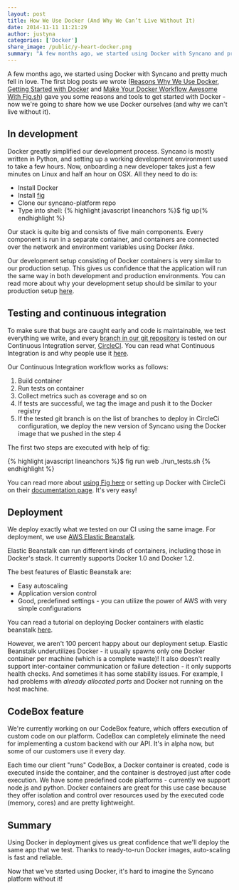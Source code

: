 ```yaml
---
layout: post
title: How We Use Docker (And Why We Can’t Live Without It)
date: 2014-11-11 11:21:29
author: justyna
categories: ['Docker']
share_image: /public/y-heart-docker.png
summary: "A few months ago, we started using Docker with Syncano and pretty much fell in love. The first blog posts we wrote (Reasons Why We Use Docker, Getting Started with Docker and Make Your Docker Workflow Awesome With Fig.sh) gave you some reasons and tools to get started with Docker – now we’re going to share how we use Docker ourselves (and why we can’t live without it)."
---
```

<p>A few months ago, we started using Docker with Syncano and pretty much fell in love. The first blog posts we wrote (<a href="http://www.syncano.com/reasons-use-docker/">Reasons Why We Use Docker</a>, <a href="http://www.syncano.com/getting-started-docker/">Getting Started with Docker</a> and <a href="http://www.syncano.com/docker-workflow-fig-sh/">Make Your Docker Workflow Awesome With Fig.sh</a>) gave you some reasons and tools to get started with Docker - now we're going to share how we use Docker ourselves (and why we can't live without it).</p><!--more-->
<h2>In development</h2>

<p>Docker greatly simplified our development process. Syncano is mostly written in Python, and setting up a working development environment used to take a few hours. Now, onboarding a new developer takes just a few minutes on Linux and half an hour on OSX. All they need to do is:</p>

<ul>
<li>Install Docker</li>
<li>Install <a href="http://fig.sh">fig</a></li>
<li>Clone our syncano-platform repo</li>
<li>Type into shell: {% highlight javascript lineanchors %}$ fig up{% endhighlight %}</li>
</ul>

<p>Our stack is quite big and consists of five main components. Every component is run in a separate container, and containers are connected over the network and environment variables using Docker <em>links</em>.</p>

<p>Our development setup consisting of Docker containers is very similar to our production setup. This  gives us confidence that the application will run the same way in both development and production environments. You can read more about why your development setup should be similar to your production setup <a href="http://programmers.stackexchange.com/questions/162715/arguments-for-development-environment-being-the-same-as-production">here</a>.</p>

<h2>Testing and continuous integration</h2>

<p>To make sure that bugs are caught early and code is maintainable, we test everything we write, and every <a href="http://git-scm.com/book/en/v1/Git-Branching-What-a-Branch-Is">branch in our git repository</a> is tested on our Continuous Integration server, <a href="https://circleci.com/">CircleCI</a>. You can read what Continuous Integration is and why people use it <a href="http://www.thoughtworks.com/continuous-integration">here</a>.</p>

<p>Our Continuous Integration workflow works as follows:</p>

<ol>
<li>Build container</li>
<li>Run tests on container</li>
<li>Collect metrics such as coverage and so on</li>
<li>If tests are successful, we tag the image and push it to the Docker registry</li>
<li>If the tested git branch is on the list of branches to deploy in CircleCi configuration, we deploy the new version of Syncano using the Docker image that we pushed in the step 4</li>
</ol>

<p>The first two steps are executed with help of fig:</p>

{% highlight javascript lineanchors %}$ fig run web ./run_tests.sh
{% endhighlight %}

<p>You can read more about <a href="link">using Fig here</a> or setting up Docker with CircleCi on their <a href="https://circleci.com/docs/docker">documentation page</a>. It's very easy!</p>

<h2>Deployment</h2>

<p>We deploy exactly what we tested on our CI using the same image. For deployment, we use <a href="http://aws.amazon.com/elasticbeanstalk/">AWS Elastic Beanstalk</a>.</p>

<p>Elastic Beanstalk can run different kinds of containers, including those in Docker's stack. It currently supports Docker 1.0 and Docker 1.2.</p>

<p>The best features of Elastic Beanstalk are:</p>

<ul>
<li>Easy autoscaling</li>
<li>Application version control</li>
<li>Good, predefined settings - you can utilize the power of AWS with very simple configurations</li>
</ul>

<p>You can read a tutorial on deploying Docker containers with elastic beanstalk <a href="http://blog.flux7.com/blogs/docker/10-steps-deploying-docker-containers-on-elastic-beanstalk">here</a>.</p>

<p>However, we aren't 100 percent happy about our deployment setup. Elastic Beanstalk underutilizes Docker - it usually spawns only one Docker container per machine (which is a complete waste)! It also doesn't really support inter-container communication or failure detection - it only supports health checks. And sometimes it has some stability issues. For example, I had problems with <em>already allocated ports</em> and Docker not running on the host machine.</p>

<h2>CodeBox feature</h2>

<p>We're currently working on our CodeBox feature, which offers execution of custom code on our platform. CodeBox can completely eliminate the need for implementing a custom backend with our API. It's in alpha now, but some of our customers use it every day.</p>

<p>Each time our client "runs" CodeBox, a Docker container is created, code is executed inside the container, and the container is destroyed just after code execution. We have some predefined code platforms - currently we  support node.js and python. Docker containers are great for this use case because they offer isolation and control over resources used by the executed code (memory, cores) and are pretty lightweight.</p>

<h2>Summary</h2>

<p>Using Docker in deployment gives us great confidence that we'll deploy the same app that we test. Thanks to ready-to-run Docker images, auto-scaling is fast and reliable.</p>

<p>Now that we've started using Docker, it's hard to imagine the Syncano platform without it!</p>